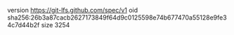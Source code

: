 version https://git-lfs.github.com/spec/v1
oid sha256:26b3a87cacb2627173849f64d9c0125598e74b677470a55128e9fe34c7d44b2f
size 3254
